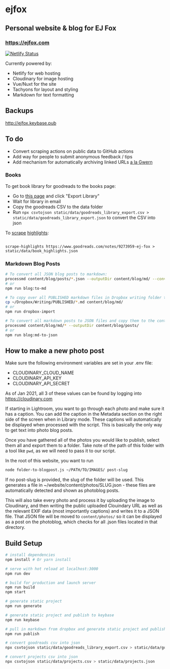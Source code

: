 # ejfox

## Personal website & blog for EJ Fox

### <https://ejfox.com>

[![Netlify Status](https://api.netlify.com/api/v1/badges/ff495492-f06f-44e1-8986-fe4b47981237/deploy-status)](https://app.netlify.com/sites/ejfoxcom/deploys)

Currently powered by:

- Netlify for web hosting
- Cloudinary for image hosting
- Vue/Nuxt for the site
- Tachyons for layout and styling
- Markdown for text formatting

## Backups

<http://ejfox.keybase.pub>

## To do

- Convert scraping actions on public data to GitHub actions
- Add way for people to submit anonymous feedback / tips
- Add mechanism for automatically archiving linked URLs [a la Gwern](https://www.gwern.net/Archiving-URLs)

### Books

To get book library for goodreads to the books page:

- Go to [this page](https://www.goodreads.com/review/import) and click "Export Library"
- Wait for library in email
- Copy the goodreads CSV to the data folder
- Run `npx csvtojson static/data/goodreads_library_export.csv > static/data/goodreads_library_export.json` to convert the CSV into json

To [scrape](https://github.com/maxh/highlights-scraper) [highlights](https://www.goodreads.com/notes/9273959-ej-fox):

```

scrape-highlights https://www.goodreads.com/notes/9273959-ej-fox > static/data/book_highlights.json
```

### Markdown Blog Posts

```bash
# To convert all JSON blog posts to markdown:
processmd content/blog/posts/*.json --outputDir content/blog/md/ --convertMode source
# or
npm run blog:to-md

# To copy over all PUBLISHED markdown files in Dropbox writing folder to `md` folder in `~/content/blog/`
cp ~/Dropbox/Writing/PUBLISHED/*.md content/blog/md/
# or
npm run dropbox-import

# To convert all markdown posts to JSON files and copy them to the content directory
processmd content/blog/md/* --outputDir content/blog/posts/
# or
npm run blog:md-to-json
```

## How to make a new photo post

Make sure the following environment variables are set in your .env file:

- CLOUDINARY_CLOUD_NAME
- CLOUDINARY_API_KEY
- CLOUDINARY_API_SECRET

As of Jan 2021, all 3 of these values can be found by logging into
https://cloudinary.com

If starting in Lightroom, you want to go through each photo and make sure it
has a caption. You can add the caption in the Metadata section on the
right side of the screen when in Library mode. These captions will automatically
be displayed when processed with the script. This is basically the only way to
get text into photo blog posts.

Once you have gathered all of the photos you would like to publish, select
them all and export them to a folder. Take note of the path of this folder
with a tool like `pwd`, as we will need to pass it to our script.

In the root of this website, you want to run

```bash
node folder-to-blogpost.js ~/PATH/TO/IMAGES/ post-slug
```

If no post-slug is provided, the slug of the folder will be used. 
This generates a file in ~/website/content/photos/SLUG.json - 
these files are automatically detected and shown as photoblog posts.

This will also take every photo and process it by uploading the image to
Cloudinary, and then writing the public uploaded Clouindary URL as well
as the relevant EXIF data (most importantly captions) and writes it to a
JSON file. That JSON file will be moved to `content/photos/` so it can be
displayed as a post on the photoblog, which checks for all .json files
located in that directory.

## Build Setup

```bash
# install dependencies
npm install # Or yarn install

# serve with hot reload at localhost:3000
npm run dev

# build for production and launch server
npm run build
npm start

# generate static project
npm run generate

# generate static project and publish to keybase
npm run keybase

# pull in markdown from dropbox and generate static project and publish everywhere
npm run publish

# convert goodreads csv into json
npx csvtojson static/data/goodreads_library_export.csv > static/data/goodreads_library_export.json

# convert projects csv into json
npx csvtojson static/data/projects.csv > static/data/projects.json
```
